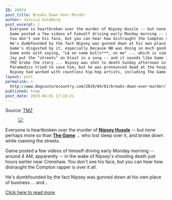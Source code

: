 ```yaml
---
ID: 20974
post_title: Breaks Down Over Murder
author: Jessica Goldberg
post_excerpt: |
  Everyone is heartbroken over the murder of Nipsey Hussle -- but none perhaps more so than The Game ... who lost sleep over it, and broke down while roaming the streets.
  Game posted a few videos of himself driving early Monday morning -- around 4 AM, apparently -- in the wake of Nipsey's shooting death just hours earlier near Crenshaw.
  You don't see his face, but you can hear how distraught the Compton rapper is over it all.
  He's dumbfounded by the fact Nipsey was gunned down at his own place of business ... and in his own neighborhood in the Crenshaw District, no less.
  Game's disgusted by it, especially because NH was doing so much good in the area.
  Game ends with saying, "LA on some bulls***, on me" ... which is similar to how Jay-Z responded when XXXTentacion was shot to death in Florida last year.
  Jay put the "streets" on blast in a song -- and it sounds like Game is doing the same here.
  TMZ broke the story ... Nipsey was shot to death Sunday afternoon in front of his Marathon Clothing store in the Hyde Park neighborhood of L.A., just south of Crenshaw.
  Paramedics tried to save him, but he was pronounced dead at the hospital.
  Nipsey had worked with countless hip-hop artists, including The Game.
layout: post
permalink: >
  http://www.dogcouturecountry.com/2019/04/01/breaks-down-over-murder/
published: true
post_date: 2019-04-01 17:18:21
---
```

<p class="article-info-author-source"> <span>Source: <a href="https://www.tmz.com/2019/04/01/the-game-breaks-down-nipsey-hussle-shooting-death-murder-streets/" target="_blank">TMZ</a></span> </p> <figure><img src="https://images.tmz.com/2019/04/01/0401-the-game-nipsey-hussle-instagram-2.jpg"></figure>
<p>Everyone is heartbroken over the murder of <a href="https://www.tmz.com/person/nipsy-hussle/"><strong>Nipsey Hussle</strong></a> -- but none perhaps more so than <a href="https://www.tmz.com/person/the-game/"><strong>The Game</strong></a> ... who lost sleep over it, and broke down while roaming the streets.</p>
<p>Game posted a few videos of himself driving early Monday morning -- around 4 AM, apparently -- in the wake of Nipsey's shooting death just hours earlier near Crenshaw. You don't see his face, but you can hear how distraught the Compton rapper is over it all.</p>
<p>He's dumbfounded by the fact Nipsey was gunned down at his own place of business ... and...</p> <p class="article-info-more"> <a href="https://www.tmz.com/2019/04/01/the-game-breaks-down-nipsey-hussle-shooting-death-murder-streets/" target="_blank">Click here to read more</a> </p>